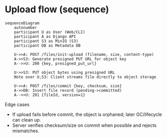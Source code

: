 # Upload flow (sequence)

```mermaid
sequenceDiagram
    autonumber
    participant U as User (Web/CLI)
    participant A as Django API
    participant S3 as MinIO (S3)
    participant DB as Metadata DB

    U->>A: POST /files/init-upload (filename, size, content-type)
    A->>S3: Generate presigned PUT URL for object key
    A-->>U: 200 {key, presigned_put_url}

    U->>S3: PUT object bytes using presigned URL
    Note over U,S3: Client streams file directly to object storage

    U->>A: POST /files/commit {key, checksum, size}
    A->>DB: Insert file record (pending->committed)
    A-->>U: 201 {fileId, version=1}
```

Edge cases
- If upload fails before commit, the object is orphaned; later GC/lifecycle can clean up.
- Server verifies checksum/size on commit when possible and rejects mismatches.
